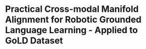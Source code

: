 # Practical Cross-modal Manifold Alignment for Robotic Grounded Language Learning - Applied to GoLD Dataset
